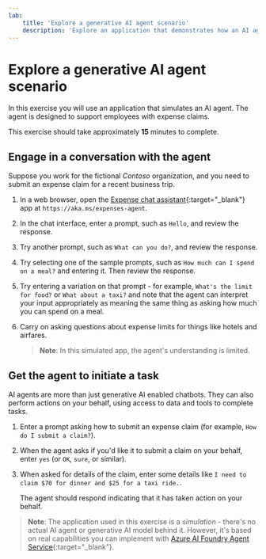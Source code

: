 ```yaml
---
lab:
    title: 'Explore a generative AI agent scenario'
    description: 'Explore an application that demonstrates how an AI agent can use generative AI to engage in conversation and assist employees with expense claims.'
---
```


# Explore a generative AI agent scenario

In this exercise you will use an application that simulates an AI agent. The agent is designed to support employees with expense claims.

This exercise should take approximately **15** minutes to complete.

## Engage in a conversation with the agent

Suppose you work for the fictional *Contoso* organization, and you need to submit an expense claim for a recent business trip.

1. In a web browser, open the [Expense chat assistant](https://aka.ms/expenses-agent){:target="_blank"} app at `https://aka.ms/expenses-agent`.
1. In the chat interface, enter a prompt, such as `Hello`, and review the response.
1. Try another prompt, such as `What can you do?`, and review the response.
1. Try selecting one of the sample prompts, such as `How much can I spend on a meal?` and entering it. Then review the response.
1. Try entering a variation on that prompt - for example, `What's the limit for food?` or `What about a taxi?` and note that the agent can interpret your input appropriately as meaning the same thing as asking how much you can spend on a meal.
1. Carry on asking questions about expense limits for things like hotels and airfares.

    > **Note**: In this simulated app, the agent's understanding is limited.

## Get the agent to initiate a task

AI agents are more than just generative AI enabled chatbots. They can also perform actions on your behalf, using access to data and tools to complete tasks.

1. Enter a prompt asking how to submit an expense claim (for example, `How do I submit a claim?`).
1. When the agent asks if you'd like it to submit a claim on your behalf, enter `yes` (or `OK`, `sure`, or similar).
1. When asked for details of the claim, enter some details like `I need to claim $70 for dinner and $25 for a taxi ride.`.

    The agent should respond indicating that it has taken action on your behalf.

> **Note**: The application used in this exercise is a *simulation* - there's no actual AI agent or generative AI model behind it. However, it's based on real capabilities you can implement with [Azure AI Foundry Agent Service](https://azure.microsoft.com/products/ai-agent-service/){:target="_blank"}.
